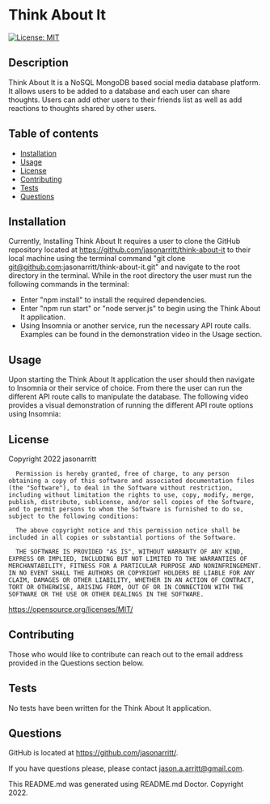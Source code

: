 # Think About It

[![License: MIT](https://img.shields.io/badge/License-MIT-yellow.svg)](https://opensource.org/licenses/MIT)

## Description

Think About It is a NoSQL MongoDB based social media database platform. It allows users to be added to a database and each user can share thoughts. Users can add other users to their friends list as well as add reactions to thoughts shared by other users.

## Table of contents

- [Installation](#Installation)
- [Usage](#Usage)
- [License](#License)
- [Contributing](#Contributing)
- [Tests](#Tests)
- [Questions](#Questions)

## Installation

Currently, Installing Think About It requires a user to clone the GitHub repository located at <https://github.com/jasonarritt/think-about-it> to their local machine using the terminal command "git clone git@github.com:jasonarritt/think-about-it.git" and navigate to the root directory in the terminal. While in the root directory the user must run the following commands in the terminal:

- Enter "npm install" to install the required dependencies.
- Enter "npm run start" or "node server.js" to begin using the Think About It application.
- Using Insomnia or another service, run the necessary API route calls. Examples can be found in the demonstration video in the Usage section.

## Usage

Upon starting the Think About It application the user should then navigate to Insomnia or their service of choice. From there the user can run the different API route calls to manipulate the database. The following video provides a visual demonstration of running the different API route options using Insomnia:

## License

Copyright 2022 jasonarritt

      Permission is hereby granted, free of charge, to any person obtaining a copy of this software and associated documentation files (the "Software"), to deal in the Software without restriction, including without limitation the rights to use, copy, modify, merge, publish, distribute, sublicense, and/or sell copies of the Software, and to permit persons to whom the Software is furnished to do so, subject to the following conditions:

      The above copyright notice and this permission notice shall be included in all copies or substantial portions of the Software.

      THE SOFTWARE IS PROVIDED "AS IS", WITHOUT WARRANTY OF ANY KIND, EXPRESS OR IMPLIED, INCLUDING BUT NOT LIMITED TO THE WARRANTIES OF MERCHANTABILITY, FITNESS FOR A PARTICULAR PURPOSE AND NONINFRINGEMENT. IN NO EVENT SHALL THE AUTHORS OR COPYRIGHT HOLDERS BE LIABLE FOR ANY CLAIM, DAMAGES OR OTHER LIABILITY, WHETHER IN AN ACTION OF CONTRACT, TORT OR OTHERWISE, ARISING FROM, OUT OF OR IN CONNECTION WITH THE SOFTWARE OR THE USE OR OTHER DEALINGS IN THE SOFTWARE.

<https://opensource.org/licenses/MIT/>

## Contributing

Those who would like to contribute can reach out to the email address provided in the Questions section below.

## Tests

No tests have been written for the Think About It application.

## Questions

GitHub is located at <https://github.com/jasonarritt/>.

If you have questions please, please contact jason.a.arritt@gmail.com.

This README.md was generated using README.md Doctor.
Copyright 2022.
